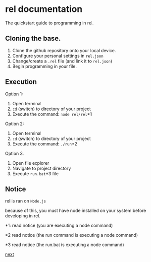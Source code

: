 # rel documentation

The quickstart guide to programming in rel.

## Cloning the base.

1. Clone the github repository onto your local device.
2. Configure your personal settings in `rel.json`
3. Change/create a `.rel` file (and link it to `rel.json`)
4. Begin programming in your file.

## Execution

Option 1:
1. Open terminal
2. `cd` (switch) to directory of your project
3. Execute the command: `node rel/rel`*1

Option 2:
1. Open terminal
2. `cd` (switch) to directory of your project
3. Execute the command: `./run`*2

Option 3.
1. Open file explorer
2. Navigate to project directory
3. Execute `run.bat`*3 file

## Notice

rel is ran on `Node.js`

because of this, you must have node installed on your system before developing in rel.

*1: read notice (you are executing a node command)

*2 read notice (the run command is executing a node command)

*3 read notice (the run.bat is executing a node command)

[next](https://github.com/ghwosty/rel/blob/main/documentation/syntax.md)
